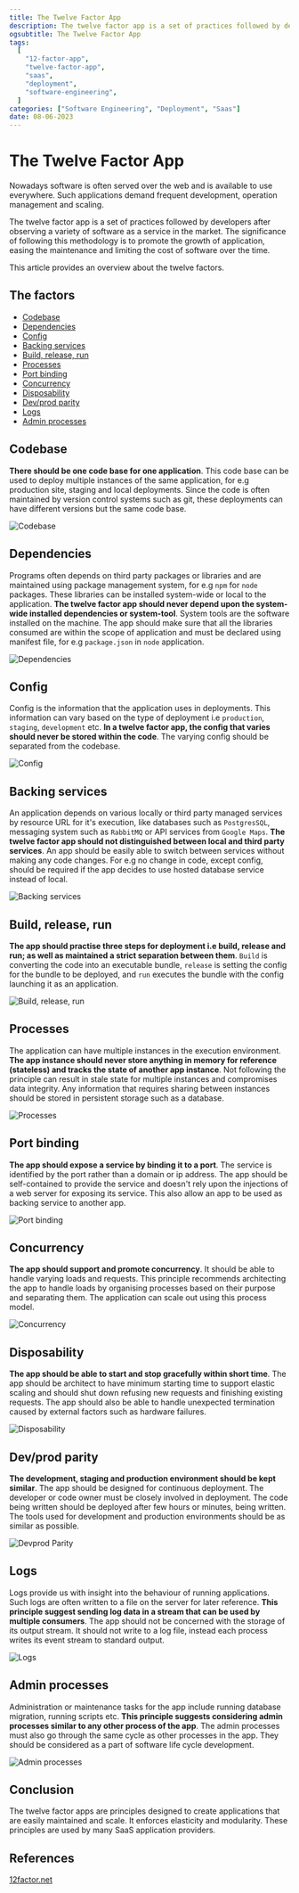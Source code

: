 ```yaml
---
title: The Twelve Factor App
description: The twelve factor app is a set of practices followed by developers after observing a variety of software as a service in the market. The significance of following this methodology is to promote the growth of application, easing the maintenance and limiting the cost of software over the time.
ogsubtitle: The Twelve Factor App
tags:
  [
    "12-factor-app",
    "twelve-factor-app",
    "saas",
    "deployment",
    "software-engineering",
  ]
categories: ["Software Engineering", "Deployment", "Saas"]
date: 08-06-2023
---
```


# The Twelve Factor App

Nowadays software is often served over the web and is available to use everywhere. Such applications demand frequent development, operation management and scaling.

The twelve factor app is a set of practices followed by developers after observing a variety of software as a service in the market. The significance of following this methodology is to promote the growth of application, easing the maintenance and limiting the cost of software over the time.

This article provides an overview about the twelve factors.

## The factors

- [Codebase](#codebase)
- [Dependencies](#dependencies)
- [Config](#config)
- [Backing services](#backing-services)
- [Build, release, run](#build-release-run)
- [Processes](#processes)
- [Port binding](#port-binding)
- [Concurrency](#concurrency)
- [Disposability](#disposability)
- [Dev/prod parity](#devprod-parity)
- [Logs](#logs)
- [Admin processes](#admin-processes)

## Codebase

**There should be one code base for one application**. This code base can be used to deploy multiple instances of the same application, for e.g production site, staging and local deployments. Since the code is often maintained by version control systems such as git, these deployments can have different versions but the same code base.

![Codebase](/img/blog/the-twelve-factor-app/codebase.png)

## Dependencies

Programs often depends on third party packages or libraries and are maintained using package management system, for e.g `npm` for `node` packages. These libraries can be installed system-wide or local to the application. **The twelve factor app should never depend upon the system-wide installed dependencies or system-tool**. System tools are the software installed on the machine. The app should make sure that all the libraries consumed are within the scope of application and must be declared using manifest file, for e.g `package.json` in `node` application.

![Dependencies](/img/blog/the-twelve-factor-app/dependencies.png)

## Config

Config is the information that the application uses in deployments. This information can vary based on the type of deployment i.e `production`, `staging`, `development` etc. **In a twelve factor app, the config that varies should never be stored within the code**. The varying config should be separated from the codebase.

![Config](/img/blog/the-twelve-factor-app/config.png)

## Backing services

An application depends on various locally or third party managed services by resource URL for it's execution, like databases such as `PostgresSQL`, messaging system such as `RabbitMQ` or API services from `Google Maps`. **The twelve factor app should not distinguished between local and third party services**. An app should be easily able to switch between services without making any code changes. For e.g no change in code, except config, should be required if the app decides to use hosted database service instead of local.

![Backing services](/img/blog/the-twelve-factor-app/backing-service.png)

## Build, release, run

**The app should practise three steps for deployment i.e build, release and run; as well as maintained a strict separation between them**. `Build` is converting the code into an executable bundle, `release` is setting the config for the bundle to be deployed, and `run` executes the bundle with the config launching it as an application.

![Build, release, run](/img/blog/the-twelve-factor-app/build-run-release.png)

## Processes

The application can have multiple instances in the execution environment. **The app instance should never store anything in memory for reference (stateless) and tracks the state of another app instance**. Not following the principle can result in stale state for multiple instances and compromises data integrity. Any information that requires sharing between instances should be stored in persistent storage such as a database.

![Processes](/img/blog/the-twelve-factor-app/processes.png)

## Port binding

**The app should expose a service by binding it to a port**. The service is identified by the port rather than a domain or ip address. The app should be self-contained to provide the service and doesn't rely upon the injections of a web server for exposing its service. This also allow an app to be used as backing service to another app.

![Port binding](/img/blog/the-twelve-factor-app/port-binding.png)

## Concurrency

**The app should support and promote concurrency**. It should be able to handle varying loads and requests. This principle recommends architecting the app to handle loads by organising processes based on their purpose and separating them. The application can scale out using this process model.

![Concurrency](/img/blog/the-twelve-factor-app/concurrency.png)

## Disposability

**The app should be able to start and stop gracefully within short time**. The app should be architect to have minimum starting time to support elastic scaling and should shut down refusing new requests and finishing existing requests. The app should also be able to handle unexpected termination caused by external factors such as hardware failures.

![Disposability](/img/blog/the-twelve-factor-app/disposability.png)

## Dev/prod parity

**The development, staging and production environment should be kept similar**. The app should be designed for continuous deployment. The developer or code owner must be closely involved in deployment. The code being written should be deployed after few hours or minutes, being written. The tools used for development and production environments should be as similar as possible.

![Devprod Parity](/img/blog/the-twelve-factor-app/devprod-parity.png)

## Logs

Logs provide us with insight into the behaviour of running applications. Such logs are often written to a file on the server for later reference. **This principle suggest sending log data in a stream that can be used by multiple consumers**. The app should not be concerned with the storage of its output stream. It should not write to a log file, instead each process writes its event stream to standard output.

![Logs](/img/blog/the-twelve-factor-app/logs.png)

## Admin processes

Administration or maintenance tasks for the app include running database migration, running scripts etc. **This principle suggests considering admin processes similar to any other process of the app**. The admin processes must also go through the same cycle as other processes in the app. They should be considered as a part of software life cycle development.

![Admin processes](/img/blog/the-twelve-factor-app/admin-processes.png)

## Conclusion

The twelve factor apps are principles designed to create applications that are easily maintained and scale. It enforces elasticity and modularity. These principles are used by many SaaS application providers.

## References

[12factor.net](https://12factor.net)
